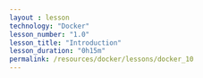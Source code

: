 ```yaml
---
layout : lesson
technology: "Docker"
lesson_number: "1.0"
lesson_title: "Introduction"
lesson_duration: "0h15m"
permalink: /resources/docker/lessons/docker_10
---
```

